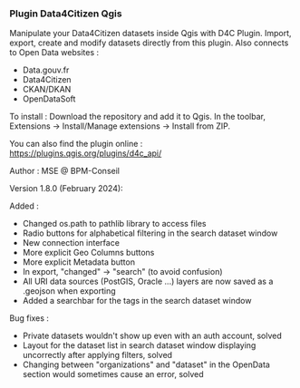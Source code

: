 ### Plugin Data4Citizen Qgis

Manipulate your Data4Citizen datasets inside Qgis with D4C Plugin. Import, export, create and modify datasets directly from this plugin. Also connects to Open Data websites :

- Data.gouv.fr
- Data4Citizen
- CKAN/DKAN
- OpenDataSoft

To install :
Download the repository and add it to Qgis. In the toolbar, Extensions -> Install/Manage extensions -> Install from ZIP.

You can also find the plugin online : https://plugins.qgis.org/plugins/d4c_api/

Author : MSE @ BPM-Conseil

Version 1.8.0 (February 2024):

Added :

- Changed os.path to pathlib library to access files
- Radio buttons for alphabetical filtering in the search dataset window
- New connection interface
- More explicit Geo Columns buttons
- More explicit Metadata button
- In export, "changed" -> "search" (to avoid confusion)
- All URI data sources (PostGIS, Oracle ...) layers are now saved as a .geojson when exporting
- Added a searchbar for the tags in the search dataset window

Bug fixes :

- Private datasets wouldn't show up even with an auth account, solved
- Layout for the dataset list in search dataset window displaying uncorrectly after applying filters, solved
- Changing between "organizations" and "dataset" in the OpenData section would sometimes cause an error, solved
